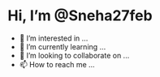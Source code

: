  # Hi, I’m @Sneha27feb
- 👀 I’m interested in ...
- 🌱 I’m currently learning ...
- 💞️ I’m looking to collaborate on ...
- 📫 How to reach me ...

<!---
Sneha27feb/Sneha27feb is a ✨ special ✨ repository because its `README.md` (this file) appears on your GitHub profile.
You can click the Preview link to take a look at your changes.
--->
